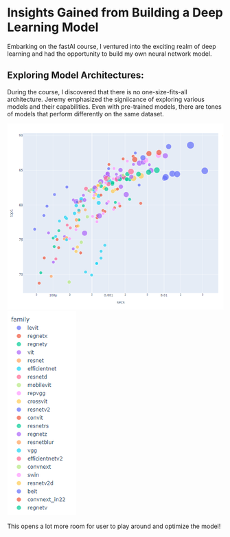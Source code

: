 # Insights Gained from Building a Deep Learning Model
Embarking on the fastAI course, I ventured into the exciting realm of deep learning and had the opportunity to build my own neural network model. 

## Exploring Model Architectures:
During the course, I discovered that there is no one-size-fits-all architecture. Jeremy emphasized the signiicance of exploring various models and their capabilities.
Even with pre-trained models, there are tones of models that perform differently on the same dataset. 

![](/images/model.png "different models performance(accuracy against time )")
![](/images/family.png "family")

This opens a lot more room for user to play around and optimize the model!

